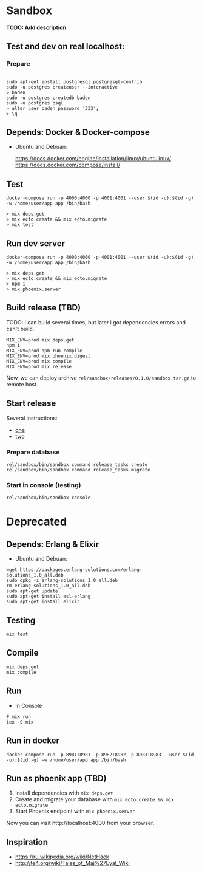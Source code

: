 # Sandbox

**TODO: Add description**

## Test and dev on real localhost:

### Prepare

```shell

sudo apt-get install postgresql postgresql-contrib
sudo -u postgres createuser --interactive
> baden
sudo -u postgres createdb baden
sudo -u postgres psql
> alter user baden password '333';
> \q
```

## Depends: Docker & Docker-compose

* Ubuntu and Debuan:

  https://docs.docker.com/engine/installation/linux/ubuntulinux/
  https://docs.docker.com/compose/install/


## Test

```shell
docker-compose run -p 4000:4000 -p 4001:4001 --user $(id -u):$(id -g) -w /home/user/app app /bin/bash

> mix deps.get
> mix ecto.create && mix ecto.migrate
> mix test
```

## Run dev server

```shell
docker-compose run -p 4000:4000 -p 4001:4001 --user $(id -u):$(id -g) -w /home/user/app app /bin/bash

> mix deps.get
> mix ecto.create && mix ecto.migrate
> npm i
> mix phoenix.server
```

## Build release (TBD)

TODO: I can build several times, but later i got dependencies errors and can't build.

```shell
MIX_ENV=prod mix deps.get
npm i
MIX_ENV=prod npm run compile
MIX_ENV=prod mix phoenix.digest
MIX_ENV=prod mix compile
MIX_ENV=prod mix release
```

Now, we can deploy archive `rel/sandbox/releases/0.1.0/sandbox.tar.gz` to remote host.

## Start release

Several instructions:
* [one](http://www.phoenixframework.org/docs/advanced-deployment)
* [two](http://blog.plataformatec.com.br/2016/04/running-migration-in-an-exrm-release/)

### Prepare database
```shell
rel/sandbox/bin/sandbox command release_tasks create
rel/sandbox/bin/sandbox command release_tasks migrate
```

### Start in console (testing)

```shell
rel/sandbox/bin/sandbox console
```


# Deprecated

## Depends: Erlang & Elixir

* Ubuntu and Debuan:

```shell
wget https://packages.erlang-solutions.com/erlang-solutions_1.0_all.deb
sudo dpkg -i erlang-solutions_1.0_all.deb
rm erlang-solutions_1.0_all.deb
sudo apt-get update
sudo apt-get install esl-erlang
sudo apt-get install elixir
```

## Testing

```shell
mix test
```

## Compile

```shell
mix deps.get
mix compile
```

## Run

* In Console

```shell
# mix run
iex -S mix
```

## Run in docker

```shell
docker-compose run -p 8981:8981 -p 8982:8982 -p 8983:8983 --user $(id -u):$(id -g) -w /home/user/app app /bin/bash
```

## Run as phoenix app (TBD)

1. Install dependencies with `mix deps.get`
2. Create and migrate your database with `mix ecto.create && mix ecto.migrate`
3. Start Phoenix endpoint with `mix phoenix.server`

Now you can visit http://localhost:4000 from your browser.

## Inspiration

* https://ru.wikipedia.org/wiki/NetHack
* http://te4.org/wiki/Tales_of_Maj%27Eyal_Wiki
